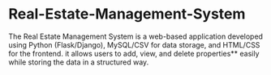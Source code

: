 # Real-Estate-Management-System
The Real Estate Management System is a web-based application developed using Python (Flask/Django), MySQL/CSV for data storage, and HTML/CSS for the frontend. it allows users to add, view, and delete properties** easily while storing the data in a structured way.
